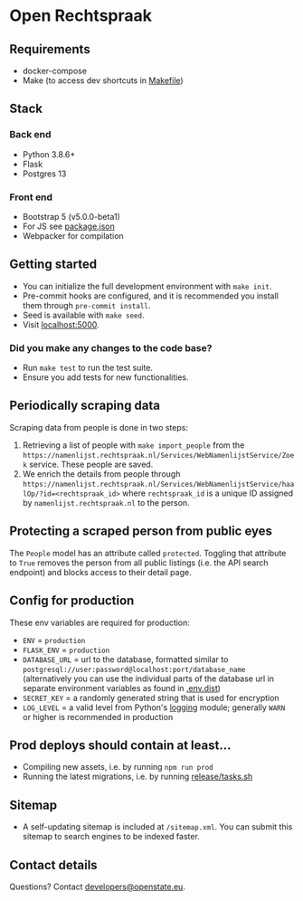 # Open Rechtspraak

## Requirements
- docker-compose
- Make (to access dev shortcuts in [Makefile](/Makefile))

## Stack

### Back end
- Python 3.8.6+
- Flask
- Postgres 13

### Front end
- Bootstrap 5 (v5.0.0-beta1)
- For JS see [package.json](/package.json)
- Webpacker for compilation

## Getting started
- You can initialize the full development environment with `make init`.
- Pre-commit hooks are configured, and it is recommended you install them through `pre-commit install`.
- Seed is available with `make seed`.
- Visit [localhost:5000](localhost:5000).

### Did you make any changes to the code base?
- Run `make test` to run the test suite.
- Ensure you add tests for new functionalities.

## Periodically scraping data
Scraping data from people is done in two steps:
1. Retrieving a list of people with `make import_people` from the `https://namenlijst.rechtspraak.nl/Services/WebNamenlijstService/Zoek` service. These people are saved.
2. We enrich the details from people through `https://namenlijst.rechtspraak.nl/Services/WebNamenlijstService/haalOp/?id=<rechtspraak_id>` where `rechtspraak_id` is a unique ID assigned by `namenlijst.rechtspraak.nl` to the person.

## Protecting a scraped person from public eyes
The `People` model has an attribute called `protected`. Toggling that attribute to `True` removes the person from all public listings (i.e. the API search endpoint) and blocks access to their detail page.

## Config for production
These env variables are required for production:
- `ENV` = `production`
- `FLASK_ENV` = `production`
- `DATABASE_URL` = url to the database, formatted similar to `postgresql://user:password@localhost:port/database_name` (alternatively you can use the individual parts of the database url in separate environment variables as found in [.env.dist](/.env.dist))
- `SECRET_KEY` = a randomly generated string that is used for encryption
- `LOG_LEVEL` = a valid level from Python's [logging](https://docs.python.org/3/library/logging.html) module; generally `WARN` or higher is recommended in production

## Prod deploys should contain at least...
- Compiling new assets, i.e. by running `npm run prod`
- Running the latest migrations, i.e. by running [release/tasks.sh](/release/tasks.sh)

## Sitemap
- A self-updating sitemap is included at `/sitemap.xml`. You can submit this sitemap to search engines to be indexed faster.

## Contact details
Questions? Contact [developers@openstate.eu](mailto:developers@openstate.eu).
